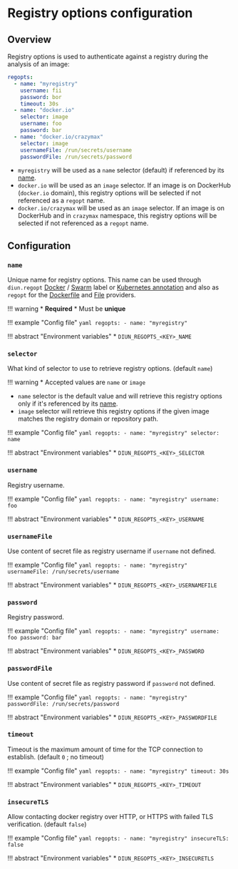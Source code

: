 # Registry options configuration

## Overview

Registry options is used to authenticate against a registry during the analysis of an image:

```yaml
regopts:
  - name: "myregistry"
    username: fii
    password: bor
    timeout: 30s
  - name: "docker.io"
    selector: image
    username: foo
    password: bar
  - name: "docker.io/crazymax"
    selector: image
    usernameFile: /run/secrets/username
    passwordFile: /run/secrets/password
```

* `myregistry` will be used as a `name` selector (default) if referenced by its [name](#name).
* `docker.io` will be used as an `image` selector. If an image is on DockerHub (`docker.io` domain), this registry
options will be selected if not referenced as a `regopt` name.
* `docker.io/crazymax` will be used as an `image` selector. If an image is on DockerHub and in `crazymax` namespace,
this registry options will be selected if not referenced as a `regopt` name.

## Configuration

### `name`

Unique name for registry options. This name can be used through `diun.regopt`
[Docker](../providers/docker.md#docker-labels) / [Swarm](../providers/swarm.md#docker-labels) label
or [Kubernetes annotation](../providers/kubernetes.md#kubernetes-annotations) and also as `regopt` for the
[Dockerfile](../providers/dockerfile.md) and [File](../providers/file.md) providers.

!!! warning
    * **Required**
    * Must be **unique**

!!! example "Config file"
    ```yaml
    regopts:
      - name: "myregistry"
    ```

!!! abstract "Environment variables"
    * `DIUN_REGOPTS_<KEY>_NAME`

### `selector`

What kind of selector to use to retrieve registry options. (default `name`)

!!! warning
    * Accepted values are `name` or `image`

* `name` selector is the default value and will retrieve this registry options only if it's referenced by its [name](#name).
* `image` selector will retrieve this registry options if the given image matches the registry domain or repository path.

!!! example "Config file"
    ```yaml
    regopts:
      - name: "myregistry"
        selector: name
    ```

!!! abstract "Environment variables"
    * `DIUN_REGOPTS_<KEY>_SELECTOR`

### `username`

Registry username.

!!! example "Config file"
    ```yaml
    regopts:
      - name: "myregistry"
        username: foo
    ```

!!! abstract "Environment variables"
    * `DIUN_REGOPTS_<KEY>_USERNAME`

### `usernameFile`

Use content of secret file as registry username if `username` not defined.

!!! example "Config file"
    ```yaml
    regopts:
      - name: "myregistry"
        usernameFile: /run/secrets/username
    ```

!!! abstract "Environment variables"
    * `DIUN_REGOPTS_<KEY>_USERNAMEFILE`

### `password`

Registry password.

!!! example "Config file"
    ```yaml
    regopts:
      - name: "myregistry"
        username: foo
        password: bar
    ```

!!! abstract "Environment variables"
    * `DIUN_REGOPTS_<KEY>_PASSWORD`

### `passwordFile`

Use content of secret file as registry password if `password` not defined.

!!! example "Config file"
    ```yaml
    regopts:
      - name: "myregistry"
        passwordFile: /run/secrets/password
    ```

!!! abstract "Environment variables"
    * `DIUN_REGOPTS_<KEY>_PASSWORDFILE`

### `timeout`

Timeout is the maximum amount of time for the TCP connection to establish. (default `0` ; no timeout)

!!! example "Config file"
    ```yaml
    regopts:
      - name: "myregistry"
        timeout: 30s
    ```

!!! abstract "Environment variables"
    * `DIUN_REGOPTS_<KEY>_TIMEOUT`

### `insecureTLS`

Allow contacting docker registry over HTTP, or HTTPS with failed TLS verification. (default `false`)

!!! example "Config file"
    ```yaml
    regopts:
      - name: "myregistry"
        insecureTLS: false
    ```

!!! abstract "Environment variables"
    * `DIUN_REGOPTS_<KEY>_INSECURETLS`
